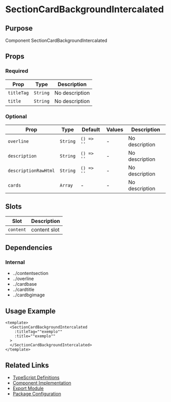 # SectionCardBackgroundIntercalated

## Purpose

Component SectionCardBackgroundIntercalated

## Props

### Required
| Prop | Type | Description |
|------|------|-------------|
| `titleTag` | `String` | No description |
| `title` | `String` | No description |

### Optional
| Prop | Type | Default | Values | Description |
|------|------|---------|--------|-------------|
| `overline` | `String` | `() => ''` | - | No description |
| `description` | `String` | `() => ''` | - | No description |
| `descriptionRawHtml` | `String` | `() => ''` | - | No description |
| `cards` | `Array` | - | - | No description |

## Slots

| Slot | Description |
|------|-------------|
| `content` | content slot |

## Dependencies

### Internal
- ../contentsection
- ../overline
- ../cardbase
- ../cardtitle
- ../cardbgimage

## Usage Example

```vue
<template>
  <SectionCardBackgroundIntercalated
    :titleTag=""exemplo""
    :title=""exemplo""
  >
  </SectionCardBackgroundIntercalated>
</template>
```

## Related Links

- [TypeScript Definitions](./SectionCardBackgroundIntercalated.d.ts)
- [Component Implementation](./SectionCardBackgroundIntercalated.vue)
- [Export Module](./sectioncardbackgroundintercalated.js)
- [Package Configuration](./package.json)
